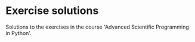# Exercise solutions
Solutions to the exercises in the course 'Advanced Scientific Programming in Python'.
